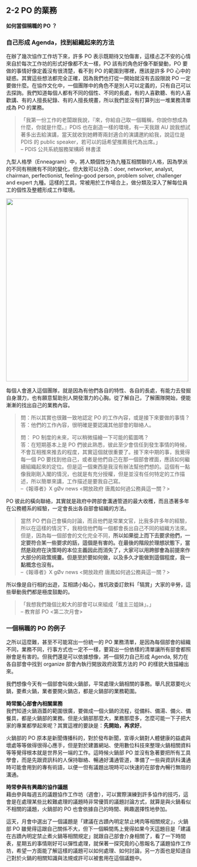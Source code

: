 <h2>2-2 PO 的業務</h2>

<p><strong>如何當個稱職的 PO ？</strong></p>

<h3>自己形成 Agenda，找到組織起來的方法</h3>

<p>在辦了幾次協作工作坊下來，許多 PO 表示既期待又怕傷害，這樣忐忑不安的心情來自於每次工作坊的形式好像都不太一樣，PO 該有的角色好像不斷變動，PO 要做的事情好像定義沒有很清楚，看不到 PO 的範圍到哪裡，應該是許多 PO 心中的疑惑。其實這些想法都完全正確，因為我們也打從一開始就沒有去設限說 PO 一定要做什麼。在協作文化中，一個團隊中的角色不是別人可以定義的，只有自己可以去探詢。我們知道每個人都有不同的個性、不同的長處，有的人喜歡聽、有的人喜歡講、有的人擅長紀錄、有的人擅長規畫，所以我們並沒有打算列出一堆業務清單成為 PO 的業務。</p>

<blockquote><p>「我第一份工作的老闆跟我說，『來，你給自己取一個職稱，你說你想成為什麼，你就是什麼。』PDIS 也在創造一樣的環境，有一天我跟 AU 說我想試著多出去給演講，當天就收到她轉寄兩封適合的演講邀約給我，說這位是 PDIS 的 public speaker，若可以的話希望推薦我代為出席。」<br>– PDIS 公共系統服務架構師 林書漾 </p></blockquote>

<p>九型人格學（Enneagram）中，將人類個性分為九種互相關聯的人格，因為學派的不同有稍微有不同的變化，但大致可以分為：doer, networker, analyst, chairman, perfectionist, feeling-good person, problem solver, challenger and expert 九種。這樣的工具，常被用於工作場合上，做分類及深入了解每位員工的個性及整體形成工作環境。</p>

<p><img src="https://talk.pdis.nat.gov.tw/uploads/default/original/1X/213e6c74578e0212d6f72a65721e0df61b3ff065.jpg" width="497" height="500"></p>

<p>每個人會進入這個團隊，就是因為有他們各自的特性、各自的長處，有能力去發掘自身潛力，也有願意幫助別人開發潛力的心胸。從了解自己，了解團隊開始，便能漸漸的找出自己的業務內容。</p>

<blockquote>
<p>問：所以其實也很難一致地認定 PO 的工作內容，或是接下來要做的事情？<br>答：他們的工作內容，很明確是要認識其他部會的聯絡人。</p>
<p>問： PO 制度的未來，可以稍微描繪一下可能的藍圖嗎？<br>答：在短期基本上是 PO 們彼此熟悉，彼此至少會信任到發生事情的時候，不會互相推來推去的程度，其實這個就很重要了。接下來中期的事，我覺得每一個 PO 要找到他自己，或者是他們自己在那一個部會裡面，應該如何繼續組織起來的定位。但是這一個東西是我沒有辦法幫他們想的。這個有一點像我剛剛入閣的情況，也就是有充分授權，但是並沒有任何特定的工作描述，所以簡單來講，工作描述是要我自己寫。<br>–《報導者》X gØv news &lt;開放政府 唐鳳如何過公務員這一關？&gt;</p>
</blockquote>

<p>PO 彼此的橫向聯絡，其實就是政府中跨部會溝通管道的最大收穫，而且憑著多年在公務體系的經驗，一定會長出各自部會組織的方法。</p>

<blockquote><p>當然 PO 們自己會橫向討論，而且他們是常業文官，比我多許多年的經驗，所以在這樣的情況下，我相信他們每一個都會長出自己不同的組織方法來。但是，因為每一個部會的文化完全不同，<strong>所以如果從上而下去要求他們，一定要符合某一些要求的話，這個是有害的。在最後的階段於理想狀態下，當然是政府在決策時的本位主義因此而消失了，大家可以用跨部會為前提來作大部分的政策規畫。但是至於要如何做，以及多久才能做到這個程度，我一點概念也沒有。</strong><br> –《報導者》X gØv news &lt;開放政府 唐鳳如何過公務員這一關？&gt;</p></blockquote>

<p>所以像是自行相約出遊，互相請小點心，推坑政委訂飲料「犒賞」大家的辛勞，這些舉動我們都是極度鼓勵的。</p>

<blockquote><p>「我想我們幾個比較大的部會可以來組成「爐主三姐妹」。」<br>– 教育部 PO &lt;第二次月會&gt;</p></blockquote>

<h3>一個稱職的 PO 的例子</h3>

<p>之所以這麼難，甚至不可能寫出一份統一的 PO 業務清單，是因為每個部會的組織不同，業務不同，行事方式也一定不一樣，要寫出一份依樣的清單讓所有部會都照辦會是有害的。但我們還是可以依據想像，將一個努力自己形成 Agenda, 努力在各自部會中找到 organize 部會內執行開放政府政策方法的 PO 的樣貌大致描繪出來。</p>

<p>我們想像今天有一個部會叫做火鍋部，平常處理火鍋相關的事務。舉凡民眾要吃火鍋，要煮火鍋，業者要開火鍋店，都是火鍋部的業務範圍。</p>

<p><strong>時常關心部會內相關業務</strong><br>我們知道火鍋涵蓋的範圍很廣，要做成一個火鍋的流程，從備料、備湯、備火、備餐具，都是火鍋部的業務。但是火鍋部那麼大，業務那麼多，怎麼可能一下子把大家的專業都學起來呢？其實這裡的要訣是：<strong>先開始，再求好</strong>。</p>

<p>火鍋部的 PO 原本是新聞傳播科的，對於發布新聞，宣導火鍋對人體健康的益處與壞處等等做得很得心應手，但是對於建置網站、使用數位科技來整理火鍋相關資料等等覺得根本就是世界另一端的工作。這時候火鍋部 PO 並沒有急著要把所有工具學會，而是先跟資訊科的人保持聯絡、暢通好溝通管道，準備了一些與資訊科溝通時可能會用到的專有術語，以便一但有議題出現時可以快速的在部會內暢行無阻的溝通。</p>

<p><strong>時常參與有興趣的協作議題</strong><br>藉由參與每週五的議題協作工作坊（週會），可以實際演練到許多協作的技巧，這會是在處理某些比較難處理的議題時非常優質的議題討論方式，就算是與火鍋看似不相關的議題，火鍋部的 PO 也會依據自己的時間、興趣選擇性地參加。</p>

<p>這天，月會中選出了一個議題是「建議在古蹟內明定禁止烤肉等相關規定」，火鍋部 PO 雖覺得這跟自己關係不大，但下一個瞬間馬上覺得如果今天這題目是「建議在古蹟內明定禁止煮火鍋等相關規定」就跟自己部會介身相關了，看了一下時間表，星期五的事情剛好可以彈性處理，就保著一探究竟的心態報名了議題協作工作坊，希望一方面能了解這樣的議題可以如何處理、如何討論，另一方面也是知道自己對於火鍋的相關知識與法規或許可以被套用在這個議題中。</p>